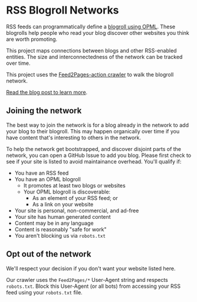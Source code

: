 # RSS Blogroll Networks

RSS feeds can programmatically define a [blogroll using OPML](https://opml.org/blogroll.opml).
These blogrolls help people who read your blog discover other websites you think are worth promoting.

This project maps connections between blogs and other RSS-enabled entities.
The size and interconnectedness of the network can be tracked over time.

This project uses the [Feed2Pages-action crawler](https://github.com/ralexander-phi/feed2pages-action) to walk the blogroll network.

[Read the blog post to learn more](https://alexsci.com/blog/blogroll-network/).


## Joining the network

The best way to join the network is for a blog already in the network to add your blog to their blogroll.
This may happen organically over time if you have content that's interesting to others in the network.

To help the network get bootstrapped, and discover disjoint parts of the network, you can open a GitHub Issue to add you blog.
Please first check to see if your site is listed to avoid maintainance overhead.
You'll qualify if:

* You have an RSS feed
* You have an OPML blogroll
  * It promotes at least two blogs or websites
  * Your OPML blogroll is discoverable:
    * As an element of your RSS feed; or
    * As a link on your website
* Your site is personal, non-commercial, and ad-free
* Your site has human generated content
* Content may be in any language
* Content is reasonably "safe for work"
* You aren't blocking us via `robots.txt`


## Opt out of the network

We'll respect your decision if you don't want your website listed here.

Our crawler uses the `Feed2Pages/*` User-Agent string and respects `robots.txt`.
Block this User-Agent (or all bots) from accessing your RSS feed using your `robots.txt` file.
